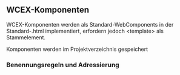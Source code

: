<!--DESC: {icon:{name:"explore"},id:2} -->

## WCEX-Komponenten

WCEX-Komponenten werden als Standard-WebComponents in der Standard-.html implementiert, erfordern jedoch <template\> als Stammelement.

Komponenten werden im Projektverzeichnis gespeichert

### Benennungsregeln und Adressierung
